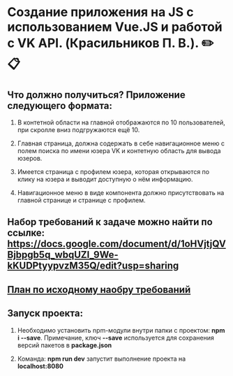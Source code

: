 # Cоздание приложения на JS с использованием Vue.JS и работой с VK API. (Красильников П. В.). :pencil2: :clipboard:</h1>

## Что должно получиться? Приложение следующего формата:

   1. В контетной  области на главной отображаются по 10 пользователей, при скролле вниз подгружаются ещё 10.

   2. Главная страница, должна содержать в себе навигационное меню с полем поиска по имени юзера VK и контетную область для вывода юзеров.

   3. Имеется страница с профилем юзера, которая открываются по клику на юзера и выводит доступную о нём информацию.

   4. Навигационное меню в виде компонента должно присутствовать на главной странице и странице с профилем.

## Набор требований к задаче можно найти по ссылке: https://docs.google.com/document/d/1oHVjtjQVBjbpgb5q_wbqUZI_9We-kKUDPtyypvzM35Q/edit?usp=sharing

## [План по исходному наобру требований](https://github.com/Pahahentikys/InkubatorFrontEndTest/blob/master/RoadMap.md)

## Запуск проекта:

   1. Необходимо установить npm-модули внутри папки с проектом: **npm i --save**. Примечание, ключ **--save** используется для сохранения версий пакетов в **package.json**

   2. Команда: **npm run dev** запустит выполнение проекта на **localhost:8080**
